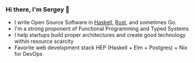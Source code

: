 ### Hi there, I'm Sergey 👋

- I write Open Source Software in [Haskell](https://hackage.haskell.org/user/sigrlami), [Rust](https://crates.io/users/sigrlami), and sometimes Go.
- I'm a strong proponent of Functional Programming and Typed Systems
- I help startups build proper architectures and create good technology within resource scarcity 
- Favorite web development stack HEP (Haskell + Elm + Postgres) + Nix for DevOps

<!--
**sigrlami/sigrlami** is a ✨ _special_ ✨ repository because its `README.md` (this file) appears on your GitHub profile.

Here are some ideas to get you started:

- 🔭 I’m currently working on ...
- 🌱 I’m currently learning ...
- 👯 I’m looking to collaborate on ...
- 🤔 I’m looking for help with ...
- 💬 Ask me about ...
- 📫 How to reach me: ...
- 😄 Pronouns: ...
- ⚡ Fun fact: ...
-->
